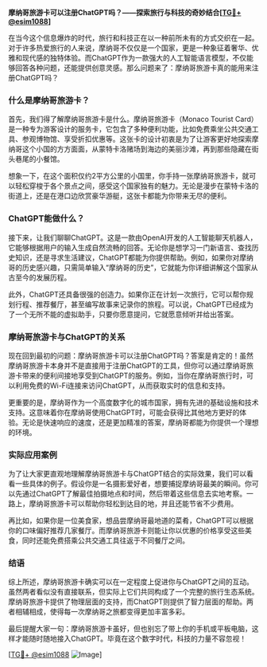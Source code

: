 **摩纳哥旅游卡可以注册ChatGPT吗？——探索旅行与科技的奇妙结合[[TG💪+ @esim1088](https://t.me/s/esim1088)]**

在当今这个信息爆炸的时代，旅行和科技正在以一种前所未有的方式交织在一起。对于许多热爱旅行的人来说，摩纳哥不仅仅是一个国家，更是一种象征着奢华、优雅和现代感的独特体验。而ChatGPT作为一款强大的人工智能语言模型，不仅能够回答各种问题，还能提供创意灵感。那么问题来了：摩纳哥旅游卡真的能用来注册ChatGPT吗？

### 什么是摩纳哥旅游卡？

首先，我们得了解摩纳哥旅游卡是什么。摩纳哥旅游卡（Monaco Tourist Card）是一种专为游客设计的服务卡，它包含了多种便利功能，比如免费乘坐公共交通工具、参观博物馆、享受折扣优惠等。这张卡的设计初衷是为了让游客更好地探索摩纳哥这个小国的方方面面，从蒙特卡洛赌场到海边的美丽沙滩，再到那些隐藏在街头巷尾的小餐馆。

想象一下，在这个面积仅约2平方公里的小国里，你手持一张摩纳哥旅游卡，就可以轻松穿梭于各个景点之间，感受这个国家独有的魅力。无论是漫步在蒙特卡洛的街道上，还是在港口边欣赏豪华游艇，这张卡都能为你带来无尽的便利。

### ChatGPT能做什么？

接下来，让我们聊聊ChatGPT。这是一款由OpenAI开发的人工智能聊天机器人，它能够根据用户的输入生成自然流畅的回答。无论你是想学习一门新语言、查找历史知识，还是寻求生活建议，ChatGPT都能为你提供帮助。例如，如果你对摩纳哥的历史感兴趣，只需简单输入“摩纳哥的历史”，它就能为你详细讲解这个国家从古至今的发展历程。

此外，ChatGPT还具备很强的创造力。如果你正在计划一次旅行，它可以帮你规划行程、推荐餐厅，甚至编写故事来记录你的旅程。可以说，ChatGPT已经成为了一个无所不能的虚拟助手，只要你愿意提问，它就愿意倾听并给出答案。

### 摩纳哥旅游卡与ChatGPT的关系

现在回到最初的问题：摩纳哥旅游卡可以注册ChatGPT吗？答案是肯定的！虽然摩纳哥旅游卡本身并不是直接用于注册ChatGPT的工具，但你可以通过摩纳哥旅游卡带来的便利间接地享受到ChatGPT的服务。例如，当你在摩纳哥旅行时，可以利用免费的Wi-Fi连接来访问ChatGPT，从而获取实时的信息和支持。

更重要的是，摩纳哥作为一个高度数字化的城市国家，拥有先进的基础设施和技术支持。这意味着你在摩纳哥使用ChatGPT时，可能会获得比其他地方更好的体验。无论是快速响应的速度，还是更加精准的答案，摩纳哥都能为你提供一个理想的环境。

### 实际应用案例

为了让大家更直观地理解摩纳哥旅游卡与ChatGPT结合的实际效果，我们可以看看一些具体的例子。假设你是一名摄影爱好者，想要捕捉摩纳哥最美的瞬间。你可以先通过ChatGPT了解最佳拍摄地点和时间，然后带着这些信息去实地考察。一路上，摩纳哥旅游卡可以帮助你轻松到达目的地，并且还能节省不少费用。

再比如，如果你是一位美食家，想品尝摩纳哥最地道的菜肴，ChatGPT可以根据你的口味偏好推荐几家餐厅。而摩纳哥旅游卡则能让你以优惠的价格享受这些美食，同时还能免费搭乘公共交通工具往返于不同餐厅之间。

### 结语

综上所述，摩纳哥旅游卡确实可以在一定程度上促进你与ChatGPT之间的互动。虽然两者看似没有直接联系，但实际上它们共同构成了一个完整的旅行生态系统。摩纳哥旅游卡提供了物理层面的支持，而ChatGPT则提供了智力层面的帮助。两者相辅相成，使得每一次摩纳哥之旅都变得更加丰富多彩。

最后提醒大家一句：摩纳哥旅游卡虽好，但也别忘了带上你的手机或平板电脑，这样才能随时随地接入ChatGPT。毕竟在这个数字时代，科技的力量不容忽视！

[[TG💪+ @esim1088](https://t.me/s/esim1088) ![Image](https://i.postimg.cc/4NQfJmqS/Snipaste-2025-05-13-00-14-12.png)]